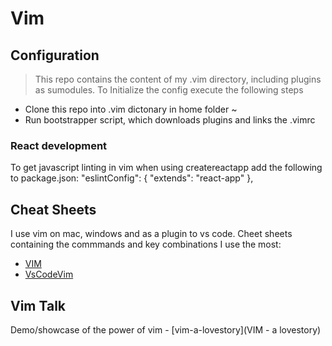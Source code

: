 # Vim 

## Configuration
> This repo contains the content of my .vim directory, including plugins as sumodules. To Initialize the config execute the following steps

- Clone this repo into .vim dictonary in home folder ~
- Run bootstrapper script, which downloads plugins and links the .vimrc

### React development
To get javascript linting in vim when using createreactapp add the following to package.json:
"eslintConfig": {
  "extends": "react-app"
},

## Cheat Sheets
I use vim on mac, windows and as a plugin to vs code. Cheet sheets containing the commmands and key combinations I use the most:

- [VIM](/cheat-sheets/vim.md)
- [VsCodeVim](/cheat-sheets/vscodevim.md)

## Vim Talk
Demo/showcase of the power of vim - [vim-a-lovestory](VIM - a lovestory)

